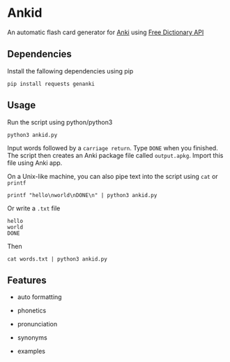 # Ankid

An automatic flash card generator for [Anki](https://apps.ankiweb.net/) using [Free Dictionary API](https://dictionaryapi.dev/)

## Dependencies

Install the fallowing dependencies using pip

```shell
pip install requests genanki
```

## Usage

Run the script using python/python3

```shell
python3 ankid.py
```

Input words followed by a `carriage return`. Type `DONE` when you finished. The script then creates an Anki package file called `output.apkg`. Import this file using Anki app.

On a Unix-like machine, you can also pipe text into the script using `cat` or `printf`

```shell
printf "hello\nworld\nDONE\n" | python3 ankid.py
```

Or write a `.txt` file

```
hello
world
DONE
```

Then

```shell
cat words.txt | python3 ankid.py
```

## Features

- auto formatting

- phonetics

- pronunciation

- synonyms

- examples
